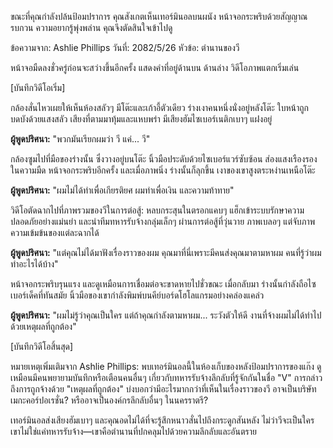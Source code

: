 ขณะที่คุณกำลังปล้นป้อมปราการ คุณสังเกตเห็นเทอร์มินอลบนผนัง หน้าจอกระพริบด้วยสัญญาณรบกวน ความอยากรู้พุ่งพล่าน คุณจึงตัดสินใจเข้าไปดู

ข้อความจาก: Ashlie Phillips
วันที่: 2082/5/26
หัวข้อ: ตำนานของวี

หน้าจอมืดลงชั่วครู่ก่อนจะสว่างขึ้นอีกครั้ง แสดงคำที่อยู่ด้านบน ด้านล่าง วิดีโอภาพแตกเริ่มเล่น

\[บันทึกวิดีโอเริ่ม]

กล้องสั่นไหวเผยให้เห็นห้องสลัวๆ มีโต๊ะและเก้าอี้ตัวเดียว ร่างเงาคนหนึ่งนั่งอยู่หลังโต๊ะ ใบหน้าถูกบดบังด้วยแสงสลัว เสียงที่ตามมาทุ้มและแหบพร่า มีเสียงฮัมไซเบอร์เนติกเบาๆ แฝงอยู่

**ผู้พูดปริศนา:** "พวกมันเรียกผมว่า วี แค่... วี"

กล้องซูมไปที่มือของร่างนั้น ซึ่งวางอยู่บนโต๊ะ นิ้วมือประดับด้วยไซเบอร์แวร์ซับซ้อน ส่องแสงเรืองรองในความมืด หน้าจอกระพริบอีกครั้ง และเมื่อภาพนิ่ง ร่างนั้นก็ลุกขึ้น เงาของเขาสูงตระหง่านเหนือโต๊ะ

**ผู้พูดปริศนา:** "ผมไม่ได้ทำเพื่อเกียรติยศ ผมทำเพื่อเงิน และความท้าทาย"

วิดีโอตัดฉากไปที่ภาพรวมของวีในการต่อสู้: หลบกระสุนในตรอกแคบๆ แฮ็กเข้าระบบรักษาความปลอดภัยอย่างแม่นยำ และนำทีมทหารรับจ้างกลุ่มเล็กๆ ผ่านการต่อสู้ที่วุ่นวาย ภาพเบลอๆ แต่จับภาพความเข้มข้นของแต่ละฉากได้

**ผู้พูดปริศนา:** "แต่คุณไม่ได้มาฟังเรื่องราวของผม คุณมาที่นี่เพราะมีคนส่งคุณมาตามหาผม คนที่รู้ว่าผมทำอะไรได้บ้าง"

หน้าจอกระพริบรุนแรง และดูเหมือนการเชื่อมต่อจะขาดหายไปชั่วขณะ เมื่อกลับมา ร่างนั้นกำลังถือไซเบอร์เด็คที่ทันสมัย นิ้วมือของเขากำลังพิมพ์บนคีย์บอร์ดโฮโลแกรมอย่างคล่องแคล่ว

**ผู้พูดปริศนา:** "ผมไม่รู้ว่าคุณเป็นใคร แต่ถ้าคุณกำลังตามหาผม... ระวังตัวให้ดี งานที่จ้างผมไม่ได้ทำไปด้วยเหตุผลที่ถูกต้อง"

\[บันทึกวิดีโอสิ้นสุด]

หมายเหตุเพิ่มเติมจาก Ashlie Phillips:
พบเทอร์มินอลนี้ในห้องเก็บของหลังป้อมปราการของแก๊ง ดูเหมือนมีคนพยายามบันทึกหรือเตือนคนอื่นๆ เกี่ยวกับทหารรับจ้างลึกลับที่รู้จักกันในชื่อ "V" การกล่าวถึงการถูกจ้างด้วย "เหตุผลที่ถูกต้อง" บ่งบอกว่ามีอะไรมากกว่าที่เห็นในเรื่องราวของวี อาจเป็นบริษัทเมกะคอร์ปอเรชั่น? หรืออาจเป็นองค์กรลึกลับอื่นๆ ในนครราตรี?

เทอร์มินอลส่งเสียงฮัมเบาๆ และคุณอดไม่ได้ที่จะรู้สึกหนาวสั่นไปถึงกระดูกสันหลัง ไม่ว่าวีจะเป็นใคร เขาไม่ใช่แค่ทหารรับจ้าง—เขาคือตำนานที่ปกคลุมไปด้วยความลึกลับและอันตราย
